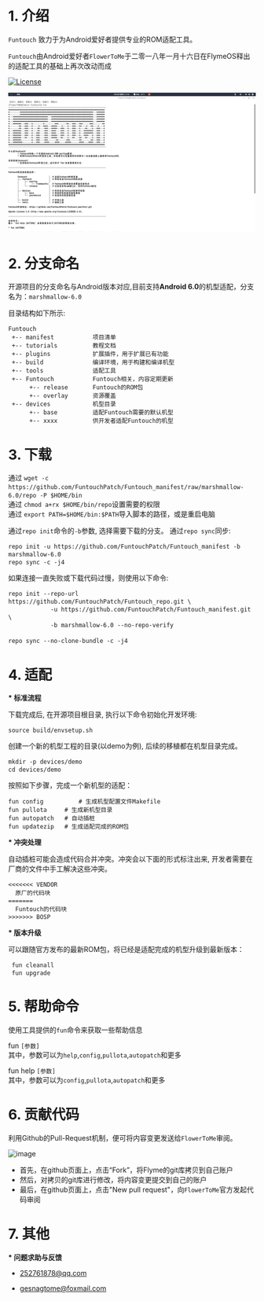 # 1. 介绍

`Funtouch` 致力于为Android爱好者提供专业的ROM适配工具。

`Funtouch`由Android爱好者`FlowerToMe`于二零一八年一月十六日在FlymeOS释出的适配工具的基础上再次改动而成

[![License](https://img.shields.io/badge/License-Apache%20V2.0-blue.svg)](LICENSE)

![image](info.png)

# 2. 分支命名

开源项目的分支命名与Android版本对应,目前支持**Android 6.0**的机型适配，分支名为：`marshmallow-6.0`

目录结构如下所示: 

    Funtouch
     +-- manifest           项目清单
     +-- tutorials          教程文档
     +-- plugins            扩展插件，用于扩展已有功能
     +-- build              编译环境，用于构建和编译机型
     +-- tools              适配工具
     +-- Funtouch           Funtouch相关，内容定期更新
          +-- release       Funtouch的ROM包
          +-- overlay       资源覆盖
     +-- devices            机型目录
          +-- base          适配Funtouch需要的默认机型
          +-- xxxx          供开发者适配Funtouch的机型


# 3. 下载
通过 `wget -c https://github.com/FuntouchPatch/Funtouch_manifest/raw/marshmallow-6.0/repo -P $HOME/bin`
<br/>通过 `chmod a+rx $HOME/bin/repo`设置需要的权限
<br/>通过 `export PATH=$HOME/bin:$PATH`导入脚本的路径，或是重启电脑

通过`repo init`命令的`-b`参数, 选择需要下载的分支。
通过`repo sync`同步: 

    repo init -u https://github.com/FuntouchPatch/Funtouch_manifest -b marshmallow-6.0
    repo sync -c -j4

如果连接一直失败或下载代码过慢，则使用以下命令:

    repo init --repo-url https://github.com/FuntouchPatch/Funtouch_repo.git \
                -u https://github.com/FuntouchPatch/Funtouch_manifest.git \
                -b marshmallow-6.0 --no-repo-verify
                
    repo sync --no-clone-bundle -c -j4


# 4. 适配

<b>* 标准流程</b>

下载完成后, 在开源项目根目录, 执行以下命令初始化开发环境: 

    source build/envsetup.sh

创建一个新的机型工程的目录(以demo为例), 后续的移植都在机型目录完成。

    mkdir -p devices/demo
    cd devices/demo

按照如下步骤，完成一个新机型的适配：

    fun config      	# 生成机型配置文件Makefile
    fun pullota		# 生成新机型目录
    fun autopatch	# 自动插桩
    fun updatezip	# 生成适配完成的ROM包


<b>* 冲突处理</b>

自动插桩可能会造成代码合并冲突。冲突会以下面的形式标注出来, 开发者需要在厂商的文件中手工解决这些冲突。

    <<<<<<< VENDOR
      原厂的代码块
    =======
      Funtouch的代码块
    >>>>>>> BOSP


<b>* 版本升级</b>

可以跟随官方发布的最新ROM包，将已经是适配完成的机型升级到最新版本：

     fun cleanall
     fun upgrade

# 5. 帮助命令
使用工具提供的`fun`命令来获取一些帮助信息

fun `[参数]`
<br/>其中，参数可以为`help`,`config`,`pullota`,`autopatch`和更多

fun help `[参数]`
<br/>其中，参数可以为`config`,`pullota`,`autopatch`和更多

# 6. 贡献代码

利用Github的Pull-Request机制，便可将内容变更发送给`FlowerToMe`审阅。

![image](github-pull-request.png)

- 首先，在github页面上，点击“Fork”，将Flyme的git库拷贝到自己账户
- 然后，对拷贝的git库进行修改，将内容变更提交到自己的账户
- 最后，在github页面上，点击"New pull request"，向`FlowerToMe`官方发起代码审阅


# 7. 其他

<b>* 问题求助与反馈</b>
- <p><a href="mailto:252761878@qq.com">252761878@qq.com</a></p>
- <p><a href="mailto:gesnagtome@foxmail.com">gesnagtome@foxmail.com</a></p>

